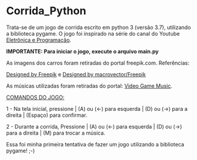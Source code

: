 # Corrida_Python

Trata-se de um jogo de corrida escrito em python 3 (versão 3.7), utilizando a biblioteca pygame.
O jogo foi inspirado na série do canal do Youtube <a href="https://www.youtube.com/user/abcdemais">Eletrônica e Programação</a>.

<b>IMPORTANTE: Para iniciar o jogo, execute o arquivo main.py</b>

As imagens dos carros foram retiradas do portal freepik.com. Referências:

<a href="http://www.freepik.com">Designed by Freepik</a> e
<a href="http://www.freepik.com">Designed by macrovector/Freepik</a>

As músicas utilizadas foram retiradas do portal:
<a href="https://downloads.khinsider.com/game-soundtracks/album/outrun-sega-genesis">Video Game Music</a>.


<u>COMANDOS DO JOGO:</u>

1 - Na tela inicial, pressione | (A) ou (<-) para esquerda | (D) ou (->) para a direita | (Espaço) para confirmar.

2 - Durante a corrida, Pressione | (A) ou (<-) para esquerda | (D) ou (->) para a direita | (M) para trocar a música.




Essa foi minha primeira tentativa de fazer um jogo utilizando a biblioteca pygame! ;-)

